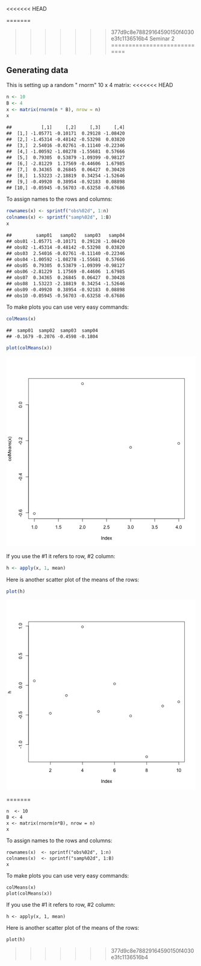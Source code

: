 <<<<<<< HEAD

=======
>>>>>>> 377d9c8e78829164590150f4030e3fc1136516b4
Seminar 2
============================

Generating data
------------------

This is setting up a random " rnorm" 10 x 4 matrix:
<<<<<<< HEAD

```r
n <- 10
B <- 4
x <- matrix(rnorm(n * B), nrow = n)
x
```

```
##           [,1]     [,2]     [,3]     [,4]
##  [1,] -1.05771 -0.10171  0.29128 -1.08420
##  [2,] -1.45314 -0.48142 -0.53298  0.03820
##  [3,]  2.54016 -0.02761 -0.11140 -0.22346
##  [4,] -1.00592 -1.08278 -1.55681  0.57666
##  [5,]  0.79305  0.53879 -1.09399 -0.98127
##  [6,] -2.81229  1.17569 -0.44606  1.67985
##  [7,]  0.34365  0.26845  0.06427  0.30428
##  [8,]  1.53223 -2.18819  0.34254 -1.52646
##  [9,] -0.49920  0.38954 -0.92183  0.08898
## [10,] -0.05945 -0.56703 -0.63258 -0.67686
```



To assign names to the rows and columns:

```r
rownames(x) <- sprintf("obs%02d", 1:n)
colnames(x) <- sprintf("samp%02d", 1:B)
x
```

```
##         samp01   samp02   samp03   samp04
## obs01 -1.05771 -0.10171  0.29128 -1.08420
## obs02 -1.45314 -0.48142 -0.53298  0.03820
## obs03  2.54016 -0.02761 -0.11140 -0.22346
## obs04 -1.00592 -1.08278 -1.55681  0.57666
## obs05  0.79305  0.53879 -1.09399 -0.98127
## obs06 -2.81229  1.17569 -0.44606  1.67985
## obs07  0.34365  0.26845  0.06427  0.30428
## obs08  1.53223 -2.18819  0.34254 -1.52646
## obs09 -0.49920  0.38954 -0.92183  0.08898
## obs10 -0.05945 -0.56703 -0.63258 -0.67686
```


To make plots you can use very easy commands: 


```r
colMeans(x)
```

```
##  samp01  samp02  samp03  samp04 
## -0.1679 -0.2076 -0.4598 -0.1804
```

```r
plot(colMeans(x))
```

![plot of chunk unnamed-chunk-3](figure/unnamed-chunk-3.png) 


If you use the #1 it refers to row, #2 column:

```r
h <- apply(x, 1, mean)
```


Here is another scatter plot of the means of the rows:

```r
plot(h)
```

![plot of chunk unnamed-chunk-5](figure/unnamed-chunk-5.png) 


=======
```{r}
n  <- 10
B <- 4
x <- matrix(rnorm(n*B), nrow = n)
x
```


To assign names to the rows and columns:
```{r}
rownames(x)  <- sprintf("obs%02d", 1:n)
colnames(x)  <- sprintf("samp%02d", 1:B)
x
```

To make plots you can use very easy commands: 

```{r}
colMeans(x)
plot(colMeans(x))
```

If you use the #1 it refers to row, #2 column:
```{r}
h <- apply(x, 1, mean)
```

Here is another scatter plot of the means of the rows:
```{r}
plot(h)
```

>>>>>>> 377d9c8e78829164590150f4030e3fc1136516b4
